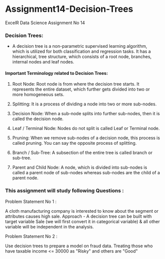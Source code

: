 # Assignment14-Decision-Trees
ExcelR Data Science Assignment No 14

### Decision Trees:

* A decision tree is a non-parametric supervised learning algorithm, which is utilized for both classification and regression tasks. It has a hierarchical, tree structure, which consists of a root node, branches, internal nodes and leaf nodes.

#### Important Terminology related to Decision Trees:

1.	Root Node: Root node is from where the decision tree starts. It represents the entire dataset, which further gets divided into two or more homogeneous sets.

2.	Splitting: It is a process of dividing a node into two or more sub-nodes.

3.	Decision Node: When a sub-node splits into further sub-nodes, then it is called the decision node.

4.	Leaf / Terminal Node: Nodes do not split is called Leaf or Terminal node.

5.	Pruning: When we remove sub-nodes of a decision node, this process is called pruning. You can say the opposite process of splitting.

6.	Branch / Sub-Tree: A subsection of the entire tree is called branch or sub-tree.

7.	Parent and Child Node: A node, which is divided into sub-nodes is called a parent node of sub-nodes whereas sub-nodes are the child of a parent node.

### This assignment will study following Questions :

Problem Statement No 1 :

A cloth manufacturing company is interested to know about the segment or attributes causes high sale. 
Approach - A decision tree can be built with target variable Sale (we will first convert it in categorical variable) & all other variable will be independent in the analysis.  

Problem Statement No 2 :

Use decision trees to prepare a model on fraud data. Treating those who have taxable income <= 30000 as "Risky" and others are "Good"
